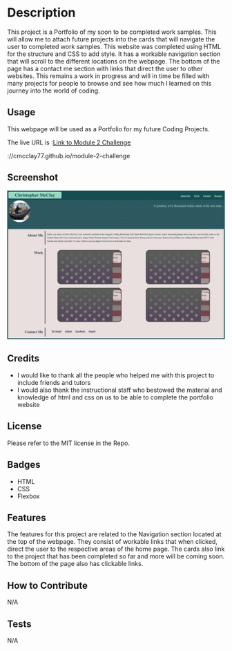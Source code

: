 # Description

This project is a Portfolio of my soon to be completed work samples. This will allow me to attach future projects into the cards that will navigate the user to completed work samples.  This website was completed using HTML for the structure and CSS to add style.  It has a workable navigation section that will scroll to the different locations on the webpage.  The bottom of the page has a contact me section with links that direct the user to other websites.  This remains a work in progress and will in time be filled with many projects for people to browse and see how much I learned on this journey into the world of coding. 

## Usage

This webpage will be used as a Portfolio for my future Coding Projects.

The live URL is :[Link to Module 2 Challenge](https://cmcclay77.github.io/module-2-challenge)



://cmcclay77.github.io/module-2-challenge

## Screenshot

![Alt text](./assets/images/screencapture-cmcclay77-github-io-module-2-challenge-2022-10-23-13_01_08.png?raw=true "Screenshot")

## Credits

* I would like to thank all the people who helped me with this project to include friends and tutors
* I would also thank the instructional staff who bestowed the material and knowledge of html and css on us to be able to complete the portfolio website

## License

Please refer to the MIT license in the Repo.

## Badges

* HTML
* CSS
* Flexbox

## Features

The features for this project are related to the Navigation section located at the top of the webpage. They consist of workable links that when clicked, direct the user to the respective areas of the home page.  The cards also link to the project that has been completed so far and more will be coming soon.  The bottom of the page also has clickable links.

## How to Contribute

N/A 

## Tests

N/A 

